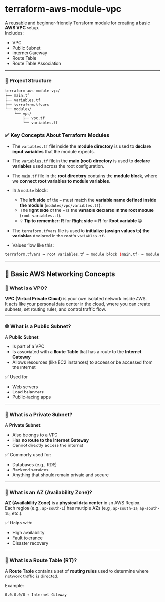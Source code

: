 # terraform-aws-module-vpc

A reusable and beginner-friendly Terraform module for creating a basic **AWS VPC** setup.  
Includes:
- VPC
- Public Subnet
- Internet Gateway
- Route Table
- Route Table Association

---

### 📁 Project Structure

```bash
terraform-aws-module-vpc/
├── main.tf
├── variables.tf
├── terraform.tfvars
└── modules/
    └── vpc/
        ├── vpc.tf
        └── variables.tf
```

### ✅ Key Concepts About Terraform Modules

- The `variables.tf` file inside the **module directory** is used to **declare input variables** that the module expects.

- The `variables.tf` file in the **main (root) directory** is used to **declare variables** used across the root configuration.

- The `main.tf` file in the **root directory** contains the **module block**, where we **connect root variables to module variables**.

- In a `module` block:
  - The **left side** of the `=` must match the **variable name defined inside the module** (`modules/vpc/variables.tf`).
  - The **right side** of the `=` is the **variable declared in the root module** (`root variables.tf`).
  - 💡 **Tip to remember:** **R** for **Right side** = **R** for **Root variable** 😁

- The `terraform.tfvars` file is used to **initialize (assign values to) the variables** declared in the root's `variables.tf`.
- Values flow like this:
```bash
terraform.tfvars → root variables.tf → module block (main.tf) → module variables.tf → resources
```



---


## 📘 Basic AWS Networking Concepts

### 🧩 What is a VPC?
**VPC (Virtual Private Cloud)** is your own isolated network inside AWS.  
It acts like your personal data center in the cloud, where you can create subnets, set routing rules, and control traffic flow.

---

### 🌐 What is a Public Subnet?
A **Public Subnet**:
- Is part of a VPC
- Is associated with a **Route Table** that has a route to the **Internet Gateway**
- Allows resources (like EC2 instances) to access or be accessed from the internet

✅ Used for:
- Web servers
- Load balancers
- Public-facing apps

---

### 🔐 What is a Private Subnet?
A **Private Subnet**:
- Also belongs to a VPC
- Has **no route to the Internet Gateway**
- Cannot directly access the internet

✅ Commonly used for:
- Databases (e.g., RDS)
- Backend services
- Anything that should remain private and secure

---

### 📍 What is an AZ (Availability Zone)?
**AZ (Availability Zone)** is a **physical data center** in an AWS Region.  
Each region (e.g., `ap-south-1`) has multiple AZs (e.g., `ap-south-1a`, `ap-south-1b`, etc.).

✅ Helps with:
- High availability
- Fault tolerance
- Disaster recovery

---

### 🚦 What is a Route Table (RT)?
A **Route Table** contains a set of **routing rules** used to determine where network traffic is directed.

Example:
```hcl
0.0.0.0/0 → Internet Gateway




